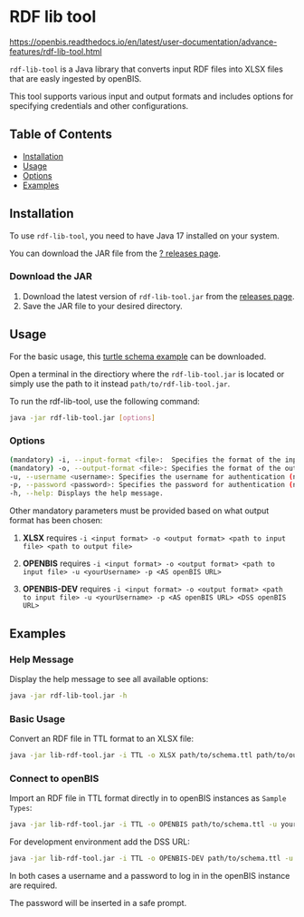 RDF lib tool
===========================
https://openbis.readthedocs.io/en/latest/user-documentation/advance-features/rdf-lib-tool.html

`rdf-lib-tool` is a Java library that converts input RDF files into XLSX files that are easly ingested by openBIS. 

This tool supports various input and output formats and includes options for specifying credentials and other configurations.

## Table of Contents

- [Installation](#installation)
- [Usage](#usage)
- [Options](#options)
- [Examples](#examples)


## Installation

To use `rdf-lib-tool`, you need to have Java 17 installed on your system. 

You can download the JAR file from the [? releases page](#).

### Download the JAR

1. Download the latest version of `rdf-lib-tool.jar` from the [releases page](#).
2. Save the JAR file to your desired directory.

## Usage

For the basic usage, this [turtle schema example](./files/schema.ttl) can be downloaded.

Open a terminal in the directiory where the `rdf-lib-tool.jar` is located or simply use the path to it instead `path/to/rdf-lib-tool.jar`.

To run the rdf-lib-tool, use the following command:

```bash
java -jar rdf-lib-tool.jar [options]
```

### Options
```bash
(mandatory) -i, --input-format <file>:  Specifies the format of the input file (currently supports TTL).
(mandatory) -o, --output-format <file>: Specifies the format of the output (currently supports XLSX, OPENBIS, OPENBIS-DEV).
-u, --username <username>: Specifies the username for authentication (needed for OPENBIS and OPENBIS-DEV output format options).
-p, --password <password>: Specifies the password for authentication (needed for OPENBIS and OPENBIS-DEV output format options).
-h, --help: Displays the help message.
```

Other mandatory parameters must be provided based on what output format has been chosen:

1. **XLSX** requires `-i <input format> -o <output format> <path to input file> <path to output file>`

2. **OPENBIS** requires `-i <input format> -o <output format> <path to input file> -u <yourUsername> -p <AS openBIS URL>`

3. **OPENBIS-DEV** requires `-i <input format> -o <output format> <path to input file> -u <yourUsername> -p <AS openBIS URL> <DSS openBIS URL>`


## Examples

### Help Message
Display the help message to see all available options:

```bash
java -jar rdf-lib-tool.jar -h
```

### Basic Usage
Convert an RDF file in TTL format to an XLSX file:

```bash
java -jar lib-rdf-tool.jar -i TTL -o XLSX path/to/schema.ttl path/to/output.xlsx 
```

### Connect to openBIS
Import an RDF file in TTL format directly in to openBIS instances as `Sample Types`:
```bash
java -jar lib-rdf-tool.jar -i TTL -o OPENBIS path/to/schema.ttl -u yourUsername -p http://localhost:8888/openbis/openbis
```

For development environment add the DSS URL:
```bash
java -jar lib-rdf-tool.jar -i TTL -o OPENBIS-DEV path/to/schema.ttl -u yourUsername -p http://localhost:8888/openbis/openbis http://localhost:8889/datastore_server
```

In both cases a username and a password to log in in the openBIS instance are required. 

The password will be inserted in a safe prompt.


